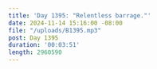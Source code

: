 ```yaml
---
title: 'Day 1395: "Relentless barrage."'
date: 2024-11-14 15:16:00 -08:00
file: "/uploads/B1395.mp3"
post: Day 1395
duration: '00:03:51'
length: 2960590
---
```


